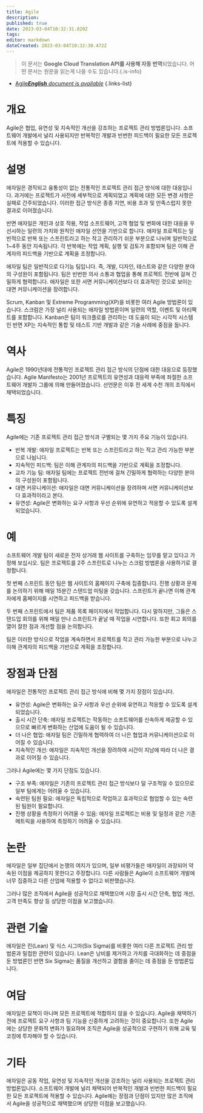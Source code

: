 ```yaml
---
title: Agile
description: 
published: true
date: 2023-03-04T10:32:31.820Z
tags: 
editor: markdown
dateCreated: 2023-03-04T10:32:30.472Z
---
```


> 이 문서는 **Google Cloud Translation API를 사용해 자동 번역**되었습니다.
어떤 문서는 원문을 읽는게 나을 수도 있습니다.{.is-info}



- [Agile***English** document is available*](/en/Knowledge-base/Dictionary/agile)
{.links-list}


# 개요

Agile은 협업, 유연성 및 지속적인 개선을 강조하는 프로젝트 관리 방법론입니다. 소프트웨어 개발에서 널리 사용되지만 반복적인 개발과 빈번한 피드백이 필요한 모든 프로젝트에 적용할 수 있습니다.

# 설명

애자일은 경직되고 융통성이 없는 전통적인 프로젝트 관리 접근 방식에 대한 대응입니다. 과거에는 프로젝트가 사전에 세부적으로 계획되었고 계획에 대한 모든 변경 사항은 실패로 간주되었습니다. 이러한 접근 방식은 종종 지연, 비용 초과 및 만족스럽지 못한 결과로 이어졌습니다.

반면 애자일은 개인과 상호 작용, 작업 소프트웨어, 고객 협업 및 변화에 대한 대응을 우선시하는 일련의 가치와 원칙인 애자일 선언을 기반으로 합니다. 애자일 프로젝트는 일반적으로 반복 또는 스프린트라고 하는 작고 관리하기 쉬운 부분으로 나뉘며 일반적으로 1~4주 동안 지속됩니다. 각 반복에는 작업 계획, 실행 및 검토가 포함되며 팀은 이해 관계자의 피드백을 기반으로 계획을 조정합니다.

애자일 팀은 일반적으로 다기능 팀입니다. 즉, 개발, 디자인, 테스트와 같은 다양한 분야의 구성원이 포함됩니다. 팀은 빈번한 의사 소통과 협업을 통해 프로젝트 전반에 걸쳐 긴밀하게 협력합니다. 애자일은 또한 서면 커뮤니케이션보다 더 효과적인 것으로 보이는 대면 커뮤니케이션을 장려합니다.

Scrum, Kanban 및 Extreme Programming(XP)을 비롯한 여러 Agile 방법론이 있습니다. 스크럼은 가장 널리 사용되는 애자일 방법론이며 일련의 역할, 이벤트 및 아티팩트를 포함합니다. Kanban은 팀이 워크플로를 관리하는 데 도움이 되는 시각적 시스템인 반면 XP는 지속적인 통합 및 테스트 기반 개발과 같은 기술 사례에 중점을 둡니다.

# 역사

Agile은 1990년대에 전통적인 프로젝트 관리 접근 방식의 단점에 대한 대응으로 등장했습니다. Agile Manifesto는 2001년 프로젝트의 유연성과 대응력 부족에 좌절한 소프트웨어 개발자 그룹에 의해 만들어졌습니다. 선언문은 이후 전 세계 수천 개의 조직에서 채택되었습니다.

# 특징

Agile에는 기존 프로젝트 관리 접근 방식과 구별되는 몇 가지 주요 기능이 있습니다.

- 반복 개발: 애자일 프로젝트는 반복 또는 스프린트라고 하는 작고 관리 가능한 부분으로 나뉩니다.
- 지속적인 피드백: 팀은 이해 관계자의 피드백을 기반으로 계획을 조정합니다.
- 교차 기능 팀: 애자일 팀에는 프로젝트 전반에 걸쳐 긴밀하게 협력하는 다양한 분야의 구성원이 포함됩니다.
- 대면 커뮤니케이션: 애자일은 대면 커뮤니케이션을 장려하며 서면 커뮤니케이션보다 효과적이라고 본다.
- 유연성: Agile은 변화하는 요구 사항과 우선 순위에 유연하고 적응할 수 있도록 설계되었습니다.

# 예

소프트웨어 개발 팀이 새로운 전자 상거래 웹 사이트를 구축하는 임무를 맡고 있다고 가정해 보십시오. 팀은 프로젝트를 2주 스프린트로 나누는 스크럼 방법론을 사용하기로 결정합니다.

첫 번째 스프린트 동안 팀은 웹 사이트의 홈페이지 구축에 집중합니다. 진행 상황과 문제를 논의하기 위해 매일 15분간 스탠드업 미팅을 갖습니다. 스프린트가 끝나면 이해 관계자에게 홈페이지를 시연하고 피드백을 받습니다.

두 번째 스프린트에서 팀은 제품 목록 페이지에서 작업합니다. 다시 말하지만, 그들은 스탠드업 회의를 위해 매일 만나 스프린트가 끝날 때 작업을 시연합니다. 또한 회고 회의를 열어 잘한 점과 개선할 점을 논의합니다.

팀은 이러한 방식으로 작업을 계속하면서 프로젝트를 작고 관리 가능한 부분으로 나누고 이해 관계자의 피드백을 기반으로 계획을 조정합니다.

# 장점과 단점

애자일은 전통적인 프로젝트 관리 접근 방식에 비해 몇 가지 장점이 있습니다.

- 유연성: Agile은 변화하는 요구 사항과 우선 순위에 유연하고 적응할 수 있도록 설계되었습니다.
- 출시 시간 단축: 애자일 프로젝트는 작동하는 소프트웨어를 신속하게 제공할 수 있으므로 빠르게 변화하는 산업에 도움이 될 수 있습니다.
- 더 나은 협업: 애자일 팀은 긴밀하게 협력하여 더 나은 협업과 커뮤니케이션으로 이어질 수 있습니다.
- 지속적인 개선: 애자일은 지속적인 개선을 장려하여 시간이 지남에 따라 더 나은 결과로 이어질 수 있습니다.

그러나 Agile에는 몇 가지 단점도 있습니다.

- 구조 부족: 애자일은 기존의 프로젝트 관리 접근 방식보다 덜 구조적일 수 있으므로 일부 팀에게는 어려울 수 있습니다.
- 숙련된 팀원 필요: 애자일은 독립적으로 작업하고 효과적으로 협업할 수 있는 숙련된 팀원이 필요합니다.
- 진행 상황을 측정하기 어려울 수 있음: 애자일 프로젝트는 비용 및 일정과 같은 기존 메트릭을 사용하여 측정하기 어려울 수 있습니다.

# 논란

애자일은 일부 집단에서 논쟁의 여지가 있으며, 일부 비평가들은 애자일이 과장되어 약속된 이점을 제공하지 못한다고 주장합니다. 다른 사람들은 Agile이 소프트웨어 개발에 너무 집중하고 다른 산업에 적용할 수 없다고 비판했습니다.

그러나 많은 조직에서 Agile을 성공적으로 채택했으며 시장 출시 시간 단축, 협업 개선, 고객 만족도 향상 등 상당한 이점을 보고했습니다.

# 관련 기술

애자일은 린(Lean) 및 식스 시그마(Six Sigma)를 비롯한 여러 다른 프로젝트 관리 방법론과 밀접한 관련이 있습니다. Lean은 낭비를 제거하고 가치를 극대화하는 데 중점을 둔 방법론인 반면 Six Sigma는 품질을 개선하고 결함을 줄이는 데 중점을 둔 방법론입니다.

# 여담

애자일은 묘책이 아니며 모든 프로젝트에 적합하지 않을 수 있습니다. Agile을 채택하기 전에 프로젝트 요구 사항과 팀 기능을 신중하게 고려하는 것이 중요합니다. 또한 Agile에는 상당한 문화적 변화가 필요하며 조직은 Agile을 성공적으로 구현하기 위해 교육 및 코칭에 투자해야 할 수 있습니다.

# 기타

애자일은 공동 작업, 유연성 및 지속적인 개선을 강조하는 널리 사용되는 프로젝트 관리 방법론입니다. 소프트웨어 개발에 널리 채택되어 반복적인 개발과 빈번한 피드백이 필요한 모든 프로젝트에 적용할 수 있습니다. Agile에는 장점과 단점이 있지만 많은 조직에서 Agile을 성공적으로 채택했으며 상당한 이점을 보고했습니다.